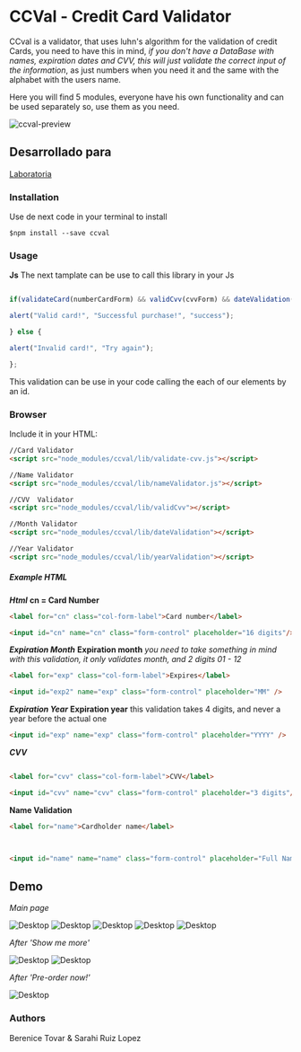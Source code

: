 # CCVal - Credit Card  Validator 
CCval  is a validator, that uses luhn's algorithm for the validation of credit Cards, you need to have this in mind, *if you don't have a DataBase with names, expiration dates and CVV,  this will just validate the correct input of the information*, as  just numbers when you need it and  the same with the alphabet with the users name. 

Here you will find 5 modules, everyone have his own functionality and can be used   separately so, use them as you need. 

![ccval-preview](https://user-images.githubusercontent.com/35509785/45061512-6c9c3a80-b06a-11e8-9070-fb8fcb35825f.png)

## Desarrollado para 
[Laboratoria](http://laboratoria.la)


###  Installation 

Use de next code in your terminal to install
```
$npm install --save ccval 
```

### Usage

**Js**
The next tamplate can be use to call this library in your Js 
```javascript

if(validateCard(numberCardForm) && validCvv(cvvForm) && dateValidation(monthValidatorForm) && yearValidation(yearValidationForm) && nameValidator(nameValidatorForm)){

alert("Valid card!", "Successful purchase!", "success");

} else {

alert("Invalid card!", "Try again");

};
```

This validation can be use in your code calling the each of our  elements by an  id.

### Browser

Include it in your HTML:
```html
//Card Validator
<script src="node_modules/ccval/lib/validate-cvv.js"></script>

//Name Validator
<script src="node_modules/ccval/lib/nameValidator.js"></script>

//CVV  Validator
<script src="node_modules/ccval/lib/validCvv"></script>

//Month Validator
<script src="node_modules/ccval/lib/dateValidation"></script>

//Year Validator
<script src="node_modules/ccval/lib/yearValidation"></script>
```

##### Example HTML

***Html***
**cn  = Card Number**
```html
<label for="cn" class="col-form-label">Card number</label>

<input id="cn" name="cn" class="form-control" placeholder="16 digits"/>

```
***Expiration Month***
**Expiration month** *you need to take something in mind with this validation, it only validates month, and 2 digits 01 - 12*
```html
<label for="exp" class="col-form-label">Expires</label>

<input id="exp2" name="exp" class="form-control" placeholder="MM" />

```
***Expiration Year***
**Expiration year** this validation takes 4 digits, and never a year before the actual one 
```html
<input id="exp" name="exp" class="form-control" placeholder="YYYY" />

```
***CVV***

```html

<label for="cvv" class="col-form-label">CVV</label>

<input id="cvv" name="cvv" class="form-control" placeholder="3 digits"/>
```
**Name Validation**

```html
<label for="name">Cardholder name</label>



<input id="name" name="name" class="form-control" placeholder="Full Name"/>

```

## Demo

_Main page_

![Desktop](assets/images/demo1.png)
![Desktop](assets/images/demo2.png)
![Desktop](assets/images/demo3.png)
![Desktop](assets/images/demo4.png)
![Desktop](assets/images/demo5.png)

_After 'Show me more'_

![Desktop](assets/images/demo6.png)
![Desktop](assets/images/demo7.png)

_After 'Pre-order now!'_ 

![Desktop](assets/images/demo8.png)

### Authors

Berenice Tovar & Sarahi Ruiz Lopez